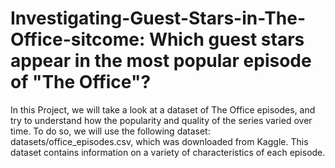 # Investigating-Guest-Stars-in-The-Office-sitcome: Which guest stars appear in the most popular episode of "The Office"?

In this Project, we will take a look at a dataset of The Office episodes, and try to understand how the popularity and quality of the series varied over time. To do so, we will use the following dataset: datasets/office_episodes.csv, which was downloaded from Kaggle. This dataset contains information on a variety of characteristics of each episode. 
